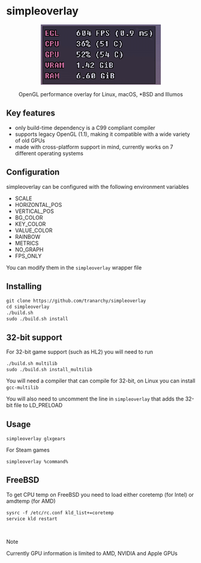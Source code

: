 # simpleoverlay
<p align="center">
<img src="./preview.gif"/>
</p>

<p align="center">OpenGL performance overlay for Linux, macOS, *BSD and Illumos</p>

## Key features

- only build-time dependency is a C99 compliant compiler
- supports legacy OpenGL (1.1), making it compatible with a wide variety of old GPUs
- made with cross-platform support in mind, currently works on 7 different operating systems

## Configuration

simpleoverlay can be configured with the following environment variables

- SCALE
- HORIZONTAL_POS
- VERTICAL_POS
- BG_COLOR
- KEY_COLOR
- VALUE_COLOR
- RAINBOW
- METRICS
- NO_GRAPH
- FPS_ONLY

You can modify them in the `simpleoverlay` wrapper file

## Installing

```
git clone https://github.com/tranarchy/simpleoverlay
cd simpleoverlay
./build.sh
sudo ./build.sh install
```

## 32-bit support

For 32-bit game support (such as HL2) you will need to run

```
./build.sh multilib
sudo ./build.sh install_multilib
```

You will need a compiler that can compile for 32-bit, on Linux you can install `gcc-multilib`

You will also need to uncomment the line in `simpleoverlay` that adds the 32-bit file to LD_PRELOAD


## Usage

```
simpleoverlay glxgears
```

For Steam games

```
simpleoverlay %command%
```

## FreeBSD

To get CPU temp on FreeBSD you need to load either coretemp (for Intel) or amdtemp (for AMD)

```
sysrc -f /etc/rc.conf kld_list+=coretemp
service kld restart
```

<br>

> [!NOTE]
> Currently GPU information is limited to AMD, NVIDIA and Apple GPUs
